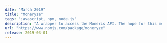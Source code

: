 ```yaml
---
date: "March 2019"
title: "Moneryze"
tags: "javascript, npm, node.js"
description: "A wrapper to access the Moneris API. The hope for this module is to create clean, robust, promise wrapped queries that extend just beyond payments."
url: "https://www.npmjs.com/package/moneryze"
release: 2019-03-01
---
```

